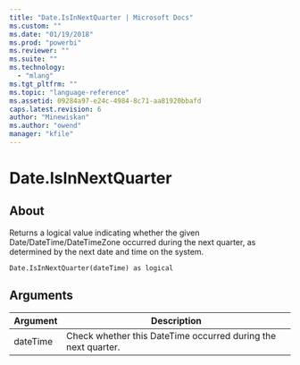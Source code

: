 ```yaml
---
title: "Date.IsInNextQuarter | Microsoft Docs"
ms.custom: ""
ms.date: "01/19/2018"
ms.prod: "powerbi"
ms.reviewer: ""
ms.suite: ""
ms.technology: 
  - "mlang"
ms.tgt_pltfrm: ""
ms.topic: "language-reference"
ms.assetid: 09284a97-e24c-4984-8c71-aa81920bbafd
caps.latest.revision: 6
author: "Minewiskan"
ms.author: "owend"
manager: "kfile"
---
```

# Date.IsInNextQuarter

  
## About  
Returns a logical value indicating whether the given Date/DateTime/DateTimeZone occurred during the next quarter, as determined by the next date and time on the system.  
  
```  
Date.IsInNextQuarter(dateTime) as logical  
```  
  
## Arguments  
  
|Argument|Description|  
|------------|---------------|  
|dateTime|Check whether this DateTime occurred during the next quarter.|  
  
